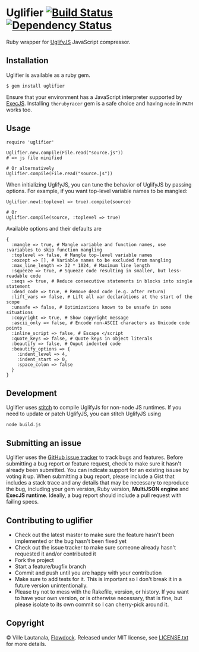 # Uglifier  [![Build Status](https://secure.travis-ci.org/lautis/uglifier.png?branch=master)](http://travis-ci.org/lautis/uglifier) [![Dependency Status](https://gemnasium.com/lautis/uglifier.png?travis)](https://gemnasium.com/lautis/uglifier)

Ruby wrapper for [UglifyJS](https://github.com/mishoo/UglifyJS) JavaScript compressor.

## Installation

Uglifier is available as a ruby gem.

    $ gem install uglifier

Ensure that your environment has a JavaScript interpreter supported by [ExecJS](https://github.com/sstephenson/execjs). Installing `therubyracer` gem is a safe choice  and having `node` in `PATH` works too.

## Usage

    require 'uglifier'

    Uglifier.new.compile(File.read("source.js"))
    # => js file minified

    # Or alternatively
    Uglifier.compile(File.read("source.js"))

When initializing UglifyJS, you can tune the behavior of UglifyJS by passing options. For example, if you want top-level variable names to be mangled:

    Uglifier.new(:toplevel => true).compile(source)

    # Or
    Uglifier.compile(source, :toplevel => true)

Available options and their defaults are

    {
      :mangle => true, # Mangle variable and function names, use :variables to skip function mangling
      :toplevel => false, # Mangle top-level variable names
      :except => [], # Variable names to be excluded from mangling
      :max_line_length => 32 * 1024, # Maximum line length
      :squeeze => true, # Squeeze code resulting in smaller, but less-readable code
      :seqs => true, # Reduce consecutive statements in blocks into single statement
      :dead_code => true, # Remove dead code (e.g. after return)
      :lift_vars => false, # Lift all var declarations at the start of the scope
      :unsafe => false, # Optimizations known to be unsafe in some situations
      :copyright => true, # Show copyright message
      :ascii_only => false, # Encode non-ASCII characters as Unicode code points
      :inline_script => false, # Escape </script
      :quote_keys => false, # Quote keys in object literals
      :beautify => false, # Ouput indented code
      :beautify_options => {
        :indent_level => 4,
        :indent_start => 0,
        :space_colon => false
      }
    }

## Development

Uglifier uses [stitch](https://github.com/sstephenson/stitch) to compile UglifyJs for non-node JS runtimes. If you need to update or patch UglifyJS, you can stitch UglifyJS using

    node build.js

## Submitting an issue

Uglifier uses the [GitHub issue tracker](https://github.com/lautis/uglifier/issues) to track bugs and features. Before submitting a bug report or feature request, check to make sure it hasn't already been submitted. You can indicate support for an existing issuse by voting it up. When submitting a bug report, please include a Gist that includes a stack trace and any details that may be necessary to reproduce the bug, including your gem version, Ruby version, **MultiJSON engine** and **ExecJS runtime**. Ideally, a bug report should include a pull request with failing specs.

## Contributing to uglifier

* Check out the latest master to make sure the feature hasn't been implemented or the bug hasn't been fixed yet
* Check out the issue tracker to make sure someone already hasn't requested it and/or contributed it
* Fork the project
* Start a feature/bugfix branch
* Commit and push until you are happy with your contribution
* Make sure to add tests for it. This is important so I don't break it in a future version unintentionally.
* Please try not to mess with the Rakefile, version, or history. If you want to have your own version, or is otherwise necessary, that is fine, but please isolate to its own commit so I can cherry-pick around it.


## Copyright

© Ville Lautanala, [Flowdock](https://flowdock.com/). Released under MIT license, see [LICENSE.txt](https://github.com/lautis/uglifier/blob/master/LICENSE.txt) for more details.
